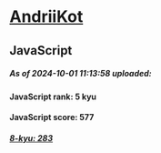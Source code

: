 # [AndriiKot](https://www.codewars.com/users/AndriiKot) 
## JavaScript
##### As of 2024-10-01 11:13:58 uploaded:
#### JavaScript rank: 5 kyu
#### JavaScript score: 577
##### [8-kyu: 283](https://github.com/AndriiKot/JavaScript__CodeWars/tree/main/kyu-8)
